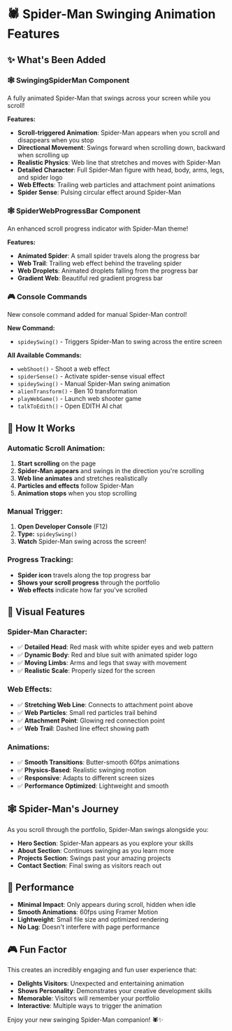 # 🕷️ Spider-Man Swinging Animation Features

## ✨ What's Been Added

### 🕸️ **SwingingSpiderMan Component**
A fully animated Spider-Man that swings across your screen while you scroll!

**Features:**
- **Scroll-triggered Animation**: Spider-Man appears when you scroll and disappears when you stop
- **Directional Movement**: Swings forward when scrolling down, backward when scrolling up
- **Realistic Physics**: Web line that stretches and moves with Spider-Man
- **Detailed Character**: Full Spider-Man figure with head, body, arms, legs, and spider logo
- **Web Effects**: Trailing web particles and attachment point animations
- **Spider Sense**: Pulsing circular effect around Spider-Man

### 🕸️ **SpiderWebProgressBar Component**
An enhanced scroll progress indicator with Spider-Man theme!

**Features:**
- **Animated Spider**: A small spider travels along the progress bar
- **Web Trail**: Trailing web effect behind the traveling spider
- **Web Droplets**: Animated droplets falling from the progress bar
- **Gradient Web**: Beautiful red gradient progress bar

### 🎮 **Console Commands**
New console command added for manual Spider-Man control!

**New Command:**
- `spideySwing()` - Triggers Spider-Man to swing across the entire screen

**All Available Commands:**
- `webShoot()` - Shoot a web effect
- `spiderSense()` - Activate spider-sense visual effect
- `spideySwing()` - Manual Spider-Man swing animation
- `alienTransform()` - Ben 10 transformation
- `playWebGame()` - Launch web shooter game
- `talkToEdith()` - Open EDITH AI chat

## 🎯 How It Works

### **Automatic Scroll Animation:**
1. **Start scrolling** on the page
2. **Spider-Man appears** and swings in the direction you're scrolling
3. **Web line animates** and stretches realistically
4. **Particles and effects** follow Spider-Man
5. **Animation stops** when you stop scrolling

### **Manual Trigger:**
1. **Open Developer Console** (F12)
2. **Type:** `spideySwing()`
3. **Watch** Spider-Man swing across the screen!

### **Progress Tracking:**
- **Spider icon** travels along the top progress bar
- **Shows your scroll progress** through the portfolio
- **Web effects** indicate how far you've scrolled

## 🎨 Visual Features

### **Spider-Man Character:**
- ✅ **Detailed Head**: Red mask with white spider eyes and web pattern
- ✅ **Dynamic Body**: Red and blue suit with animated spider logo
- ✅ **Moving Limbs**: Arms and legs that sway with movement
- ✅ **Realistic Scale**: Properly sized for the screen

### **Web Effects:**
- ✅ **Stretching Web Line**: Connects to attachment point above
- ✅ **Web Particles**: Small red particles trail behind
- ✅ **Attachment Point**: Glowing red connection point
- ✅ **Web Trail**: Dashed line effect showing path

### **Animations:**
- ✅ **Smooth Transitions**: Butter-smooth 60fps animations
- ✅ **Physics-Based**: Realistic swinging motion
- ✅ **Responsive**: Adapts to different screen sizes
- ✅ **Performance Optimized**: Lightweight and smooth

## 🕸️ Spider-Man's Journey

As you scroll through the portfolio, Spider-Man swings alongside you:
- **Hero Section**: Spider-Man appears as you explore your skills
- **About Section**: Continues swinging as you learn more
- **Projects Section**: Swings past your amazing projects
- **Contact Section**: Final swing as visitors reach out

## 🚀 Performance

- **Minimal Impact**: Only appears during scroll, hidden when idle
- **Smooth Animations**: 60fps using Framer Motion
- **Lightweight**: Small file size and optimized rendering
- **No Lag**: Doesn't interfere with page performance

## 🎮 Fun Factor

This creates an incredibly engaging and fun user experience that:
- **Delights Visitors**: Unexpected and entertaining animation
- **Shows Personality**: Demonstrates your creative development skills
- **Memorable**: Visitors will remember your portfolio
- **Interactive**: Multiple ways to trigger the animation

Enjoy your new swinging Spider-Man companion! 🕷️✨
